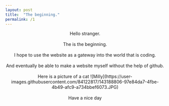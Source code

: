 ```yaml
---
layout: post
title:  "The beginning."
permalink: /1
---
```


<p align="center">
Hello stranger. <br><br>
<centre> The is the beginning. </centre> <br><br>
I hope to use the website as a gateway into the world that is coding. <br><br>
And eventually be able to make a website myself without the help of github. <br><br>
Here is a picture of a cat  ![Milly](https://user-images.githubusercontent.com/84122817/143188806-97e84da7-4fbe-4b49-afc9-a734bbef6073.JPG) <br><br>
Have a nice day
</p>
